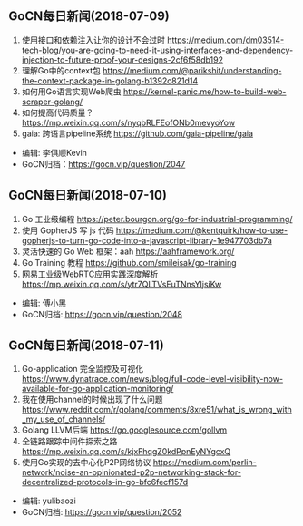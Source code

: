 ## GoCN每日新闻(2018-07-09) 

1. 使用接口和依赖注入让你的设计不会过时 https://medium.com/dm03514-tech-blog/you-are-going-to-need-it-using-interfaces-and-dependency-injection-to-future-proof-your-designs-2cf6f58db192
2. 理解Go中的context包 https://medium.com/@parikshit/understanding-the-context-package-in-golang-b1392c821d14
3. 如何用Go语言实现Web爬虫 https://kernel-panic.me/how-to-build-web-scraper-golang/
4. 如何提高代码质量？ https://mp.weixin.qq.com/s/nyqbRLFEofONb0mevyoYow
5. gaia: 跨语言pipeline系统 https://github.com/gaia-pipeline/gaia

* 编辑: 李俱顺Kevin    
* GoCN归档：https://gocn.vip/question/2047

## GoCN每日新闻(2018-07-10)

1.   Go  工业级编程 https://peter.bourgon.org/go-for-industrial-programming/
2.  使用 GopherJS 写 js 代码 https://medium.com/@kentquirk/how-to-use-gopherjs-to-turn-go-code-into-a-javascript-library-1e947703db7a
3.  灵活快速的 Go Web 框架：aah  https://aahframework.org/
4.  Go Training 教程 https://github.com/smileisak/go-training
5.  网易工业级WebRTC应用实践深度解析  https://mp.weixin.qq.com/s/ytr7QLTVsEuTNnsYljsiKw

* 编辑: 傅小黑
* GoCN归档: https://gocn.vip/question/2048

## GoCN每日新闻(2018-07-11)

1. Go-application 完全监控及可视化 https://www.dynatrace.com/news/blog/full-code-level-visibility-now-available-for-go-application-monitoring/
2. 我在使用channel的时候出现了什么问题 https://www.reddit.com/r/golang/comments/8xre51/what_is_wrong_with_my_use_of_channels/
3. Golang LLVM后端 https://go.googlesource.com/gollvm
4. 全链路跟踪中间件探索之路 https://mp.weixin.qq.com/s/kjxFhqgZ0kdPpnEyNYgcxQ
5. 使用Go实现的去中心化P2P网络协议 https://medium.com/perlin-network/noise-an-opinionated-p2p-networking-stack-for-decentralized-protocols-in-go-bfc6fecf157d

* 编辑: yulibaozi
* GoCN归档: https://gocn.vip/question/2052
